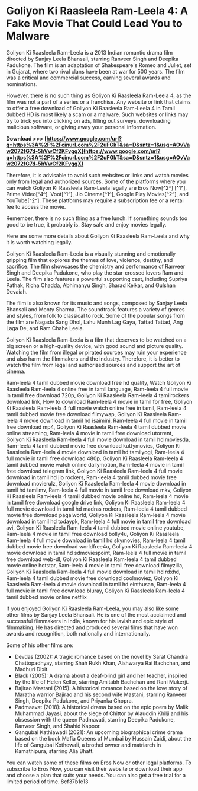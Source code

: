 
 
# Goliyon Ki Raasleela Ram-Leela 4: A Fake Movie That Could Lead You to Malware
 
Goliyon Ki Raasleela Ram-Leela is a 2013 Indian romantic drama film directed by Sanjay Leela Bhansali, starring Ranveer Singh and Deepika Padukone. The film is an adaptation of Shakespeare's Romeo and Juliet, set in Gujarat, where two rival clans have been at war for 500 years. The film was a critical and commercial success, earning several awards and nominations.
 
However, there is no such thing as Goliyon Ki Raasleela Ram-Leela 4, as the film was not a part of a series or a franchise. Any website or link that claims to offer a free download of Goliyon Ki Raasleela Ram-Leela 4 in Tamil dubbed HD is most likely a scam or a malware. Such websites or links may try to trick you into clicking on ads, filling out surveys, downloading malicious software, or giving away your personal information.
 
**Download >>> [https://www.google.com/url?q=https%3A%2F%2Fcinurl.com%2F2uFGkT&sa=D&sntz=1&usg=AOvVaw2072fG7d-5hVwCf2KFvgqX](https://www.google.com/url?q=https%3A%2F%2Fcinurl.com%2F2uFGkT&sa=D&sntz=1&usg=AOvVaw2072fG7d-5hVwCf2KFvgqX)**


 
Therefore, it is advisable to avoid such websites or links and watch movies only from legal and authorized sources. Some of the platforms where you can watch Goliyon Ki Raasleela Ram-Leela legally are Eros Now[^2^] [^1^], Prime Video[^4^], Voot[^1^], Jio Cinema[^1^], Google Play Movies[^2^], and YouTube[^2^]. These platforms may require a subscription fee or a rental fee to access the movie.
 
Remember, there is no such thing as a free lunch. If something sounds too good to be true, it probably is. Stay safe and enjoy movies legally.

Here are some more details about Goliyon Ki Raasleela Ram-Leela and why it is worth watching legally.
 
Goliyon Ki Raasleela Ram-Leela is a visually stunning and emotionally gripping film that explores the themes of love, violence, destiny, and sacrifice. The film showcases the chemistry and performance of Ranveer Singh and Deepika Padukone, who play the star-crossed lovers Ram and Leela. The film also features a powerful supporting cast, including Supriya Pathak, Richa Chadda, Abhimanyu Singh, Sharad Kelkar, and Gulshan Devaiah.
 
The film is also known for its music and songs, composed by Sanjay Leela Bhansali and Monty Sharma. The soundtrack features a variety of genres and styles, from folk to classical to rock. Some of the popular songs from the film are Nagada Sang Dhol, Lahu Munh Lag Gaya, Tattad Tattad, Ang Laga De, and Ram Chahe Leela.
 
Goliyon Ki Raasleela Ram-Leela is a film that deserves to be watched on a big screen or a high-quality device, with good sound and picture quality. Watching the film from illegal or pirated sources may ruin your experience and also harm the filmmakers and the industry. Therefore, it is better to watch the film from legal and authorized sources and support the art of cinema.
 
Ram-leela 4 tamil dubbed movie download free hd quality,  Watch Goliyon Ki Raasleela Ram-leela 4 online free in tamil language,  Ram-leela 4 full movie in tamil free download 720p,  Goliyon Ki Raasleela Ram-leela 4 tamilrockers download link,  How to download Ram-leela 4 movie in tamil for free,  Goliyon Ki Raasleela Ram-leela 4 full movie watch online free in tamil,  Ram-leela 4 tamil dubbed movie free download filmywap,  Goliyon Ki Raasleela Ram-leela 4 movie download in tamil hd isaimini,  Ram-leela 4 full movie in tamil free download mp4,  Goliyon Ki Raasleela Ram-leela 4 tamil dubbed movie online streaming,  Ram-leela 4 movie in tamil free download utorrent,  Goliyon Ki Raasleela Ram-leela 4 full movie download in tamil hd moviesda,  Ram-leela 4 tamil dubbed movie free download kuttymovies,  Goliyon Ki Raasleela Ram-leela 4 movie download in tamil hd tamilyogi,  Ram-leela 4 full movie in tamil free download 480p,  Goliyon Ki Raasleela Ram-leela 4 tamil dubbed movie watch online dailymotion,  Ram-leela 4 movie in tamil free download telegram link,  Goliyon Ki Raasleela Ram-leela 4 full movie download in tamil hd jio rockers,  Ram-leela 4 tamil dubbed movie free download movierulz,  Goliyon Ki Raasleela Ram-leela 4 movie download in tamil hd tamilmv,  Ram-leela 4 full movie in tamil free download mkv,  Goliyon Ki Raasleela Ram-leela 4 tamil dubbed movie online hd,  Ram-leela 4 movie in tamil free download google drive link,  Goliyon Ki Raasleela Ram-leela 4 full movie download in tamil hd madras rockers,  Ram-leela 4 tamil dubbed movie free download pagalworld,  Goliyon Ki Raasleela Ram-leela 4 movie download in tamil hd todaypk,  Ram-leela 4 full movie in tamil free download avi,  Goliyon Ki Raasleela Ram-leela 4 tamil dubbed movie online youtube,  Ram-leela 4 movie in tamil free download bolly4u,  Goliyon Ki Raasleela Ram-leela 4 full movie download in tamil hd skymovies,  Ram-leela 4 tamil dubbed movie free download worldfree4u,  Goliyon Ki Raasleela Ram-leela 4 movie download in tamil hd sdmoviespoint,  Ram-leela 4 full movie in tamil free download web-dl,  Goliyon Ki Raasleela Ram-leela 4 tamil dubbed movie online hotstar,  Ram-leela 4 movie in tamil free download filmyzilla,  Goliyon Ki Raasleela Ram-leela 4 full movie download in tamil hd rdxhd,  Ram-leela 4 tamil dubbed movie free download coolmoviez,  Goliyon Ki Raasleela Ram-leela 4 movie download in tamil hd einthusan,  Ram-leela 4 full movie in tamil free download bluray,  Goliyon Ki Raasleela Ram-leela 4 tamil dubbed movie online netflix

If you enjoyed Goliyon Ki Raasleela Ram-Leela, you may also like some other films by Sanjay Leela Bhansali. He is one of the most acclaimed and successful filmmakers in India, known for his lavish and epic style of filmmaking. He has directed and produced several films that have won awards and recognition, both nationally and internationally.
 
Some of his other films are:
 
- Devdas (2002): A tragic romance based on the novel by Sarat Chandra Chattopadhyay, starring Shah Rukh Khan, Aishwarya Rai Bachchan, and Madhuri Dixit.
- Black (2005): A drama about a deaf-blind girl and her teacher, inspired by the life of Helen Keller, starring Amitabh Bachchan and Rani Mukerji.
- Bajirao Mastani (2015): A historical romance based on the love story of Maratha warrior Bajirao and his second wife Mastani, starring Ranveer Singh, Deepika Padukone, and Priyanka Chopra.
- Padmaavat (2018): A historical drama based on the epic poem by Malik Muhammad Jayasi, about the siege of Chittor by Alauddin Khilji and his obsession with the queen Padmavati, starring Deepika Padukone, Ranveer Singh, and Shahid Kapoor.
- Gangubai Kathiawadi (2021): An upcoming biographical crime drama based on the book Mafia Queens of Mumbai by Hussain Zaidi, about the life of Gangubai Kothewali, a brothel owner and matriarch in Kamathipura, starring Alia Bhatt.

You can watch some of these films on Eros Now or other legal platforms. To subscribe to Eros Now, you can visit their website or download their app and choose a plan that suits your needs. You can also get a free trial for a limited period of time.
 8cf37b1e13
 
